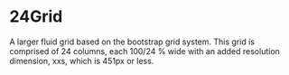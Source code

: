 # 24Grid
A larger fluid grid based on the bootstrap grid system.  This grid is comprised of 24 columns, each 100/24 % wide with an added resolution dimension, xxs, which is 451px or less.

